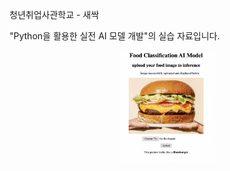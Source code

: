 청년취업사관학교 - 새싹

"Python을 활용한 실전 AI 모델 개발"의 실습 자료입니다.


<div align="center">
    <img  style="width : 30% ;" src="/images/sample_page.png"/>
</div>
